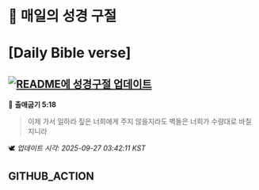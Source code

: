 # 🙏 매일의 성경 구절
# [Daily Bible verse]
## [![README에 성경구절 업데이트](https://github.com/DONGSUKA/first_test/actions/workflows/update-readme-bible.yml/badge.svg)](https://github.com/DONGSUKA/first_test/actions/workflows/update-readme-bible.yml)
<!-- START_BIBLE_VERSE -->
📖 **출애굽기 5:18**
> 이제 가서 일하라 짚은 너희에게 주지 않을지라도 벽돌은 너희가 수량대로 바칠지니라

🕊️ _업데이트 시각: 2025-09-27 03:42:11 KST_
  <!-- END_BIBLE_VERSE -->
## GITHUB_ACTION
